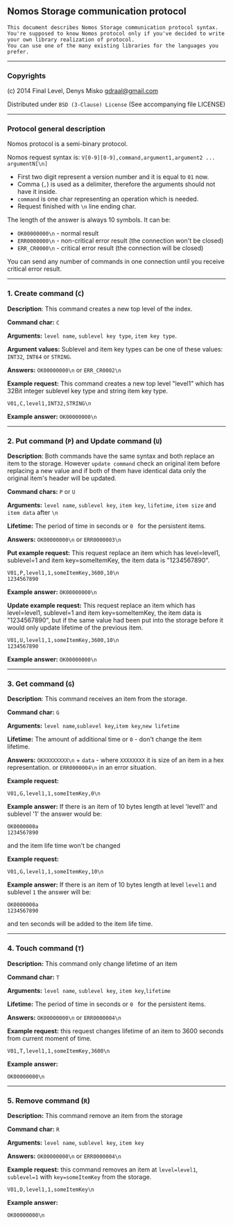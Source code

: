 ## Nomos Storage communication protocol
    This document describes Nomos Storage communication protocol syntax.
    You're supposed to know Nomos protocol only if you've decided to write your own library realization of protocol.
    You can use one of the many existing libraries for the languages you prefer.

***
### Copyrights

(c) 2014 Final Level, Denys Misko <gdraal@gmail.com>

Distributed under `BSD (3-Clause) License` (See accompanying file LICENSE)

***
### Protocol general description

Nomos protocol is a semi-binary protocol. 

Nomos request syntax is: `V[0-9][0-9],command,argument1,argument2 ... argumentN[\n]`
* First two digit represent a version number and it is equal to `01` now.
* Comma (`,`) is used as a delimiter, therefore the arguments should not have it inside.
* `command` is one char representing an operation which is needed.
* Request finished with `\n` line ending char.

The length of the answer is always 10 symbols. It can be:
* `OK00000000\n` - normal result
* `ERR0000000\n` - non-critical error result (the connection won't be closed)
* `ERR_CR0000\n` - critical error result (the connection will be closed)

You can send any number of commands in one connection until you receive critical error result.

***
### 1. Create command (`C`)

**Description**: This command creates a new top level of the index.

**Command char:** `C`

**Arguments:** `level name`, `sublevel key type`, `item key type`. 

**Argument values:** Sublevel and item key types can be one of these values: `INT32`, `INT64` or `STRING`.

**Answers:** `OK00000000\n` or `ERR_CR0002\n`

**Example request:**  This command creates a new top level "level1" which has 32Bit integer sublevel key type and 
string item key type.

    V01,C,level1,INT32,STRING\n

**Example answer:** `OK00000000\n`

***
### 2. Put command (`P`) and Update command (`U`)

**Description**: Both commands have the same syntax and both replace an item to the storage.
However `update command` check an original item before replacing a new value and if both of them have identical data 
only the original item's header will be updated.

**Command chars:** `P` or `U`

**Arguments:** `level name`, `sublevel key`, `item key`, `lifetime`, `item size` and `item data` after `\n`

**Lifetime:** The period of time in seconds or `0 ` for the persistent items.

**Answers:** `OK00000000\n` or `ERR0000003\n`

**Put example request:** This request replace an item which has level=level1, sublevel=1 and item key=someItemKey, 
the item data is "1234567890".
```
V01,P,level1,1,someItemKey,3600,10\n
1234567890
```
**Example answer:** `OK00000000\n`

**Update example request:** This request replace an item which has level=level1, sublevel=1 and item key=someItemKey, 
the item data is "1234567890", but if the same value had been put into the storage before it would only update lifetime 
of the previous item.
```
V01,U,level1,1,someItemKey,3600,10\n
1234567890
```
**Example answer:** `OK00000000\n`

***
### 3. Get command (`G`)

**Description**: This command receives an item from the storage.

**Command char:** `G`

**Arguments:** `level name`,`sublevel key`,`item key`,`new lifetime`

**Lifetime:** The amount of additional time or `0` - don't change the item lifetime.

**Answers:** `OKXXXXXXXX\n` + `data` - where `XXXXXXXX` it is size of an item in a hex representation. 
or `ERR0000004\n` in an error situation.

**Example request:** 
    
    V01,G,level1,1,someItemKey,0\n

**Example answer:** If there is an item of 10 bytes length at level 'level1' and sublevel '1' the answer would be:
```
OK0000000a
1234567890
```
and the item life time won't be changed

**Example request:** 
    
    V01,G,level1,1,someItemKey,10\n

**Example answer:** If there is an item of 10 bytes length at level `level1` and sublevel `1` the answer will be:
```
OK0000000a
1234567890
```
and ten seconds will be added to the item life time.

***
### 4. Touch command (`T`)


**Description:** This command only change lifetime of an item

**Command char:** `T`

**Arguments:** `level name`, `sublevel key`, `item key`,`lifetime`

**Lifetime:** The period of time in seconds or `0 ` for the persistent items.

**Answers:** `OK00000000\n` or `ERR0000004\n`

**Example request:** this request changes lifetime of an item to 3600 seconds from current moment of time.
    
    V01,T,level1,1,someItemKey,3600\n
    
**Example answer:** 

    OK00000000\n


***
### 5. Remove command (`R`)


**Description:** This command remove an item from the storage

**Command char:** `R`

**Arguments:** `level name`, `sublevel key`, `item key`

**Answers:** `OK00000000\n` or `ERR0000004\n`

**Example request:** this command removes an item at `level=level1`, `sublevel=1` with `key=someItemKey` 
from the storage.
    
    V01,D,level1,1,someItemKey\n
    
**Example answer:**     

    OK00000000\n